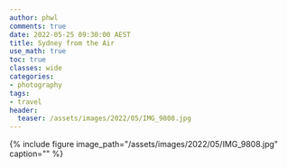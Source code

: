 ```yaml
---
author: phwl
comments: true
date: 2022-05-25 09:30:00 AEST
title: Sydney from the Air
use_math: true
toc: true
classes: wide
categories:
- photography
tags:
- travel
header:
  teaser: /assets/images/2022/05/IMG_9808.jpg
---
```


{% include figure image_path="/assets/images/2022/05/IMG_9808.jpg" caption="" %}

